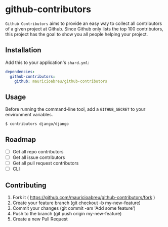 # github-contributors

`Github Contributors` aims to provide an easy way to collect all contributors of a given project at Github.
Since Github only lists the top 100 contributors, this project has the goal to show you all people helping your project.

## Installation

Add this to your application's `shard.yml`:

```yaml
dependencies:
  github-contributors:
    github: mauricioabreu/github-contributors
```


## Usage

Before running the command-line tool, add a `GITHUB_SECRET` to your environment variables.


```shell
$ contributors django/django

```

## Roadmap

- [ ] Get all repo contributors
- [ ] Get all issue contributors
- [ ] Get all pull request contributors
- [ ] CLI

## Contributing

1. Fork it ( https://github.com/mauricioabreu/github-contributors/fork )
2. Create your feature branch (git checkout -b my-new-feature)
3. Commit your changes (git commit -am 'Add some feature')
4. Push to the branch (git push origin my-new-feature)
5. Create a new Pull Request
